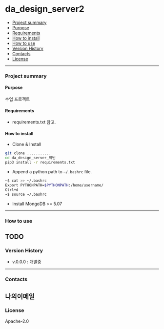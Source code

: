 # da_design_server2
- [Project summary](#da-design-server)
- [Purpose](#purpose)
- [Requirements](#requirements)
- [How to install](#how-to-install)
- [How to use](#how-to-use)
- [Version History](#version-history)
- [Contacts](#contacts)
- [License](#license)
---
### Project summary
#### Purpose
수업 프로젝트
#### Requirements
* requirements.txt 참고.
#### How to install
* Clone & Install
```sh
git clone ...........
cd da_design_server_학번
pip3 install -r requirements.txt
```
* Append a python path to `~/.bashrc` file.
```sh
~$ cat >> ~/.bashrc
Export PYTHONPATH=$PYTHONPATH:/home/username/
Ctrl+d
~$ source ~/.bashrc
```
* Install MongoDB >= 5.07
---
### How to use
TODO
---
### Version History
* v.0.0.0 : 개발중
---
### Contacts
나의이메일
---
### License
Apache-2.0


